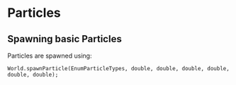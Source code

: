 Particles
=========

Spawning basic Particles
------------------------

Particles are spawned using:

```
World.spawnParticle(EnumParticleTypes, double, double, double, double, double, double);
```
